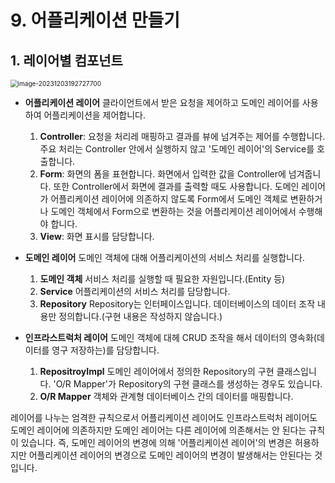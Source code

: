 # 9. 어플리케이션 만들기



## 1. 레이어별 컴포넌트

<img src="C:\Users\piay8\AppData\Roaming\Typora\typora-user-images\image-20231203192727700.png" alt="image-20231203192727700" style="zoom:72%;" />

- **어플리케이션 레이어**
  클라이언트에서 받은 요청을 제어하고 도메인 레이어를 사용하여 어플리케이션을 제어합니다.
  1. **Controller**:
     요청을 처리레 매핑하고 결과를 뷰에 넘겨주는 제어를 수행합니다. 
     주요 처리는 Controller 안에서 실행하지 않고 '도메인 레이어'의 Service를 호출합니다.
  2. **Form**:
     화면의 폼을 표현합니다. 화면에서 입력한 값을 Controller에 넘겨줍니다. 또한 Controller에서 화면에 결과를 출력할 때도 사용합니다. 도메인 레이어가 어플리케이션 레이어에 의존하지 않도록 Form에서 도메인 객체로 변환하거나 도메인 객체에서 Form으로 변환하는 것을 어플리케이션 레이어에서 수행해야 합니다.
  3. **View**:
     화면 표시를 담당합니다.

- **도메인 레이어**
  도메인 객체에 대해 어플리케이션의 서비스 처리를 실행합니다.
  1. **도메인 객체**
     서비스 처리를 실행할 때 필요한 자원입니다.(Entity 등)
  2. **Service**
     어플리케이션의 서비스 처리를 담당합니다.
  3. **Repository**
     Repository는 인터페이스입니다. 데이터베이스의 데이터 조작 내용만 정의합니다.(구현 내용은 작성하지 않습니다.)

- **인프라스트럭처 레이어**
  도메인 객체에 대헤 CRUD 조작을 해서 데이터의 영속화(데이터를 영구 저장하는)를 담당합니다.
  1. **RepositroyImpl**
     도메인 레이어에서 정의한 Repository의 구현 클래스입니다. 
     'O/R Mapper'가 Repository의 구현 클래스를 생성하는 경우도 있습니다.
  2. **O/R Mapper**
     객체와 관계형 데이터베이스 간의 데이터를 매핑합니다.

레이어를 나누는 엄격한 규칙으로서 어플리케이션 레이어도 인프라스트럭처 레이어도 도메인 레이어에 의존하지만 도메인 레이어는 다른 레이어에 의존해서는 안 된다는 규칙이 있습니다. 즉, 도메인 레이어의 변경에 의해 '어플리케이션 레이어'의 변경은 허용하지만 어플리케이션 레이어의 변경으로 도메인 레이어의 변경이 발생해서는 안된다는 것입니다.

